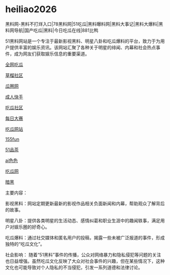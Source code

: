 # heiliao2026
黑料网-黑料不打烊入口|78黑料网|51吃瓜|黑料曝料网|黑料大事记|黑料大爆料|黑料网导航|国产吃瓜|黑料|今日吃瓜在线|881比鸭

51黑料网站是一个专注于最新影视黑料、明星八卦和吃瓜爆料的平台，致力于为用户提供丰富的娱乐资讯。该网站汇聚了各种关于明星的绯闻、内幕和社会热点事件，成为网友们获取娱乐信息的重要渠道。

<a href="https://cg4-21.pages.dev/">全网吃瓜</a>

<a href="https://cao-liu.pages.dev/">草榴社区</a>

<a href="https://cg6-21.pages.dev/">瓜圈网</a>

<a href="https://chengren05.pages.dev/">成人快手</a>

<a href="https://cg5-24.pages.dev/">吃瓜社区</a>

<a href="https://dasai05.pages.dev/">每日大赛</a>

<a href="https://cg1-27.pages.dev/">吃瓜网站</a>

<a href="https://155fun-5.pages.dev/">155fun</a>

<a href="https://pc8-34.pages.dev/">51品茶</a>

<a href="https://aisese.pages.dev/">ai色色</a>

<a href="https://cg1-39.pages.dev/">吃瓜网</a>

<a href="https://anhei05.pages.dev/">暗黑</a>

主要内容：

影视黑料：网站定期更新最新的影视作品相关负面新闻和内幕，帮助观众了解背后的故事。

明星八卦：提供各类明星的生活动态、感情纠葛和职业生涯中的趣闻轶事，满足用户对娱乐圈的好奇心。

吃瓜爆料：通过社交媒体和匿名用户的投稿，揭露一些未被广泛报道的事件，形成独特的“吃瓜文化”。

社会影响：
随着“51黑料”事件的传播，公众对网络暴力和隐私侵犯等问题的关注也日益增强。虽然吃瓜文化反映了大众对社会事件的兴趣，但在某些情况下，这种文化也可能导致对个人隐私的不当侵犯，引发一系列道德和法律讨论。
